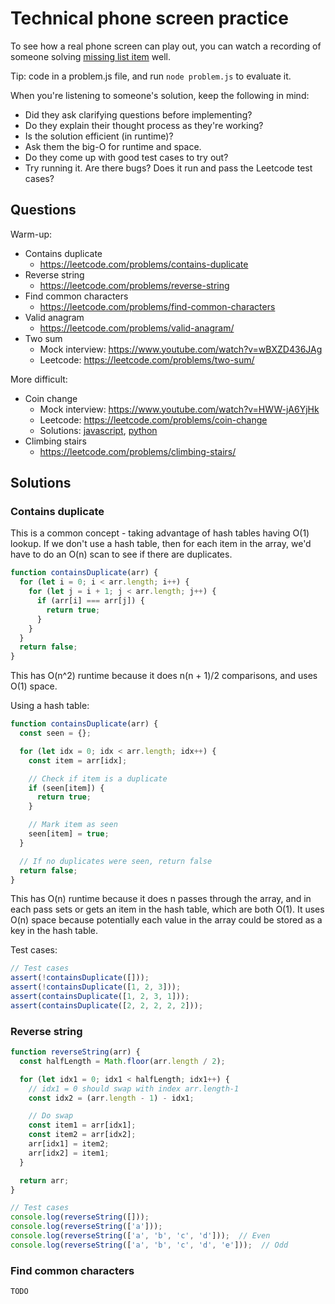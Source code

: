 # Technical phone screen practice

To see how a real phone screen can play out, you can watch a recording of someone solving [missing list item](https://www.youtube.com/watch?v=cdCeU8DJvPM) well.

Tip: code in a problem.js file, and run `node problem.js` to evaluate it.

When you're listening to someone's solution, keep the following in mind:

* Did they ask clarifying questions before implementing?
* Do they explain their thought process as they're working?
* Is the solution efficient (in runtime)?
* Ask them the big-O for runtime and space.
* Do they come up with good test cases to try out?
* Try running it. Are there bugs? Does it run and pass the Leetcode test cases?

## Questions

Warm-up:

* Contains duplicate
  * https://leetcode.com/problems/contains-duplicate
* Reverse string
  * https://leetcode.com/problems/reverse-string
* Find common characters
  * https://leetcode.com/problems/find-common-characters
* Valid anagram
  * https://leetcode.com/problems/valid-anagram/
* Two sum
  * Mock interview: https://www.youtube.com/watch?v=wBXZD436JAg
  * Leetcode: https://leetcode.com/problems/two-sum/

More difficult:

* Coin change
  * Mock interview: https://www.youtube.com/watch?v=HWW-jA6YjHk
  * Leetcode: https://leetcode.com/problems/coin-change
  * Solutions: [javascript](solutions/coin_change.js), [python](coin_change.py)
* Climbing stairs
  * https://leetcode.com/problems/climbing-stairs/



## Solutions

### Contains duplicate

This is a common concept - taking advantage of hash tables having O(1) lookup. If we don't use a hash table, then for each item in the array, we'd have to do an O(n) scan to see if there are duplicates.

```js
function containsDuplicate(arr) {
  for (let i = 0; i < arr.length; i++) {
    for (let j = i + 1; j < arr.length; j++) {
      if (arr[i] === arr[j]) {
        return true;
      }
    }
  }
  return false;
}
```

This has O(n^2) runtime because it does n(n + 1)/2 comparisons, and uses O(1) space.

Using a hash table:

```js
function containsDuplicate(arr) {
  const seen = {};

  for (let idx = 0; idx < arr.length; idx++) {
    const item = arr[idx];

    // Check if item is a duplicate
    if (seen[item]) {
      return true;
    }

    // Mark item as seen
    seen[item] = true;
  }

  // If no duplicates were seen, return false
  return false;
}
```

This has O(n) runtime because it does n passes through the array, and in each pass sets or gets an item in the hash table, which are both O(1). It uses O(n) space because potentially each value in the array could be stored as a key in the hash table.

Test cases:

```js
// Test cases
assert(!containsDuplicate([]));
assert(!containsDuplicate([1, 2, 3]));
assert(containsDuplicate([1, 2, 3, 1]));
assert(containsDuplicate([2, 2, 2, 2, 2]));
```

### Reverse string

```js
function reverseString(arr) {
  const halfLength = Math.floor(arr.length / 2);

  for (let idx1 = 0; idx1 < halfLength; idx1++) {
    // idx1 = 0 should swap with index arr.length-1
    const idx2 = (arr.length - 1) - idx1;

    // Do swap
    const item1 = arr[idx1];
    const item2 = arr[idx2];
    arr[idx1] = item2;
    arr[idx2] = item1;
  }

  return arr;
}

// Test cases
console.log(reverseString([]));
console.log(reverseString(['a']));
console.log(reverseString(['a', 'b', 'c', 'd']));  // Even
console.log(reverseString(['a', 'b', 'c', 'd', 'e']));  // Odd
```

### Find common characters

`TODO`
